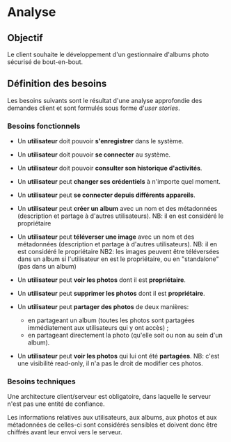 
# Analyse

## Objectif
Le client souhaite le développement d'un gestionnaire d'albums photo sécurisé de bout-en-bout.

## Définition des besoins

Les besoins suivants sont le résultat d'une analyse approfondie des demandes client et sont formulés sous forme d'_user stories_.

### Besoins fonctionnels

- Un **utilisateur** doit pouvoir **s'enregistrer** dans le système.

- Un **utilisateur** doit pouvoir **se connecter** au système.

- Un **utilisateur** doit pouvoir **consulter son historique d'activités**.

- Un **utilisateur** peut **changer ses crédentiels** à n'importe quel moment.

- Un **utilisateur** peut **se connecter depuis différents appareils**.

- Un **utilisateur** peut **créer un album** avec un nom et des métadonnées (description et partage à d'autres utilisateurs).
NB: il en est considéré le propriétaire

- Un **utilisateur** peut **téléverser une image** avec un nom et des métadonnées (description et partage à d'autres utilisateurs).
NB: il en est considéré le propriétaire
NB2: les images peuvent être téléversées dans un album si l'utilisateur en est le propriétaire, ou en "standalone" (pas dans un album)

- Un **utilisateur** peut **voir les photos** dont il est **propriétaire**.

- Un **utilisateur** peut **supprimer les photos** dont il est **propriétaire**.

- Un **utilisateur** peut **partager des photos** de deux manières:
  - en partageant un album (toutes les photos sont partagées immédiatement aux utilisateurs qui y ont accès) ;
  - en partageant directement la photo (qu'elle soit ou non au sein d'un album).

- Un **utilisateur** peut **__voir__ les photos** qui lui ont été **partagées**.
NB: c'est une visibilité read-only, il n'a pas le droit de modifier ces photos.

### Besoins techniques
Une architecture client/serveur est obligatoire, dans laquelle le serveur n'est pas une entité de confiance.

Les informations relatives aux utilisateurs, aux albums, aux photos et aux métadonnées de celles-ci sont considérés sensibles et doivent donc être chiffrés avant leur envoi vers le serveur.
